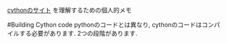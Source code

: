 [cythonのサイト](http://docs.cython.org/en/latest/src/quickstart/build.html) を理解するための個人的メモ

#Building Cython code
pythonのコードとは異なり, cythonのコードはコンパイルする必要があります. 2つの段階があります.
